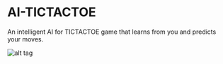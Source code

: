 # AI-TICTACTOE
An intelligent AI for TICTACTOE game that learns from you and predicts your moves.

![alt tag](https://photos-5.dropbox.com/t/2/AAAfjrspvprH6pXVGzTCRhOf617Kjj_Ou74iQgw-J-pPKw/12/485895722/png/32x32/1/_/1/2/3.png/EJKItvgDGC8gBygH/aQNYP1i8AzOo6RnDcbjM3TBY-F4oAFH0taE_az_qJEo?size=1280x960&size_mode=2)
